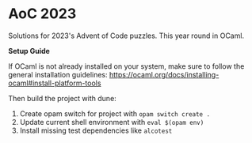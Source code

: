 # AoC 2023

Solutions for 2023's Advent of Code puzzles. This year round in OCaml.

__Setup Guide__

If OCaml is not already installed on your system, make sure to follow the general installation guidelines: https://ocaml.org/docs/installing-ocaml#install-platform-tools

Then build the project with dune:

1. Create opam switch for project with `opam switch create .`
2. Update current shell environment with `eval $(opam env)`
3. Install missing test dependencies like `alcotest`
